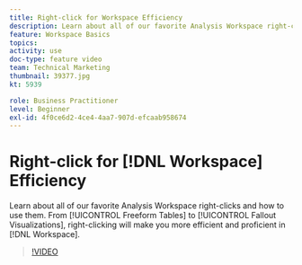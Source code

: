 ```yaml
---
title: Right-click for Workspace Efficiency
description: Learn about all of our favorite Analysis Workspace right-clicks and how to use them. From Freeform Tables to Fallout Visualizations, right-clicking will make you more efficient and proficient in Workspace.
feature: Workspace Basics
topics: 
activity: use
doc-type: feature video
team: Technical Marketing
thumbnail: 39377.jpg
kt: 5939

role: Business Practitioner
level: Beginner
exl-id: 4f0ce6d2-4ce4-4aa7-907d-efcaab958674
---
```

# Right-click for [!DNL Workspace] Efficiency

Learn about all of our favorite Analysis Workspace right-clicks and how to use them. From [!UICONTROL Freeform Tables] to [!UICONTROL Fallout Visualizations], right-clicking will make you more efficient and proficient in [!DNL Workspace].

>[!VIDEO](https://video.tv.adobe.com/v/39377/?quality=12&learn=on)
